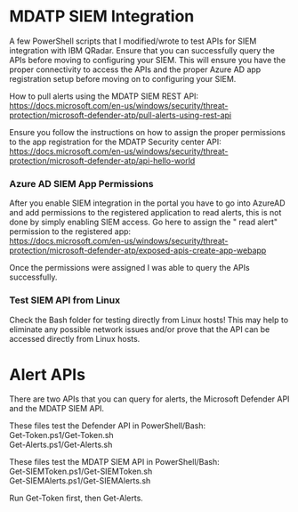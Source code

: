 # MDATP SIEM Integration

A few PowerShell scripts that I modified/wrote to test APIs for SIEM integration with IBM QRadar.  Ensure that you can successfully query the APIs before moving to configuring your SIEM.  This will ensure you have the proper connectivity to access the APIs and the proper Azure AD app registration setup before moving on to configuring your SIEM.

How to pull alerts using the MDATP SIEM REST API:<br>
https://docs.microsoft.com/en-us/windows/security/threat-protection/microsoft-defender-atp/pull-alerts-using-rest-api

Ensure you follow the instructions on how to assign the proper permissions to the app registration for the MDATP Security center API:<br>
https://docs.microsoft.com/en-us/windows/security/threat-protection/microsoft-defender-atp/api-hello-world

### Azure AD SIEM App Permissions

After you enable SIEM integration in the portal you have to go into AzureAD and add permissions to the registered application to read alerts, this is not done by simply enabling SIEM access.  Go here to assign the " read alert" permission to the registered app:<br>
https://docs.microsoft.com/en-us/windows/security/threat-protection/microsoft-defender-atp/exposed-apis-create-app-webapp

Once the permissions were assigned I was able to query the APIs successfully.  

### Test SIEM API from Linux

Check the Bash folder for testing directly from Linux hosts!  This may help to eliminate any possible network issues and/or prove that the API can be accessed directly from Linux hosts.

# Alert APIs

There are two APIs that you can query for alerts, the Microsoft Defender API and the MDATP SIEM API.

These files test the Defender API in PowerShell/Bash:<br>
Get-Token.ps1/Get-Token.sh<br>
Get-Alerts.ps1/Get-Alerts.sh<br>

These files test the MDATP SIEM API in PowerShell/Bash:<br>
Get-SIEMToken.ps1/Get-SIEMToken.sh<br>
Get-SIEMAlerts.ps1/Get-SIEMAlerts.sh<br>

Run Get-Token first, then Get-Alerts.

